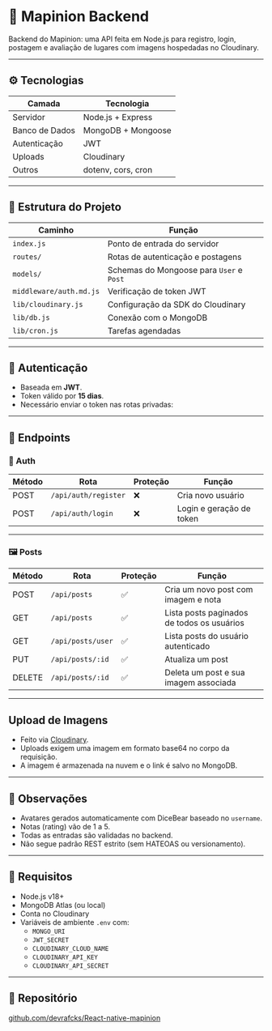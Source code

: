 # 🧠 Mapinion Backend

Backend do Mapinion: uma API feita em Node.js para registro, login, postagem e avaliação de lugares com imagens hospedadas no Cloudinary.

---

## ⚙️ Tecnologias

| Camada        | Tecnologia             |
|---------------|------------------------|
| Servidor      | Node.js + Express      |
| Banco de Dados| MongoDB + Mongoose     |
| Autenticação  | JWT                    |
| Uploads       | Cloudinary             |
| Outros        | dotenv, cors, cron     |

---

## 📁 Estrutura do Projeto

| Caminho               | Função                                         |
|------------------------|------------------------------------------------|
| `index.js`             | Ponto de entrada do servidor                  |
| `routes/`              | Rotas de autenticação e postagens             |
| `models/`              | Schemas do Mongoose para `User` e `Post`      |
| `middleware/auth.md.js`| Verificação de token JWT                      |
| `lib/cloudinary.js`    | Configuração da SDK do Cloudinary             |
| `lib/db.js`            | Conexão com o MongoDB                         |
| `lib/cron.js`          | Tarefas agendadas                             |

---

## 🔐 Autenticação

- Baseada em **JWT**.
- Token válido por **15 dias**.
- Necessário enviar o token nas rotas privadas:

---

## 🔗 Endpoints

### 🧾 Auth

| Método | Rota                 | Proteção | Função                    |
|--------|----------------------|----------|---------------------------|
| POST   | `/api/auth/register` | ❌        | Cria novo usuário         |
| POST   | `/api/auth/login`    | ❌        | Login e geração de token  |

---

### 🖼️ Posts

| Método | Rota                | Proteção | Função                                 |
|--------|---------------------|----------|----------------------------------------|
| POST   | `/api/posts`        | ✅        | Cria um novo post com imagem e nota    |
| GET    | `/api/posts`        | ✅        | Lista posts paginados de todos os usuários |
| GET    | `/api/posts/user`   | ✅        | Lista posts do usuário autenticado     |
| PUT    | `/api/posts/:id`    | ✅        | Atualiza um post                       |
| DELETE | `/api/posts/:id`    | ✅        | Deleta um post e sua imagem associada  |

---

##  Upload de Imagens

- Feito via [Cloudinary](https://cloudinary.com).
- Uploads exigem uma imagem em formato base64 no corpo da requisição.
- A imagem é armazenada na nuvem e o link é salvo no MongoDB.

---

## 📌 Observações

- Avatares gerados automaticamente com DiceBear baseado no `username`.
- Notas (rating) vão de 1 a 5.
- Todas as entradas são validadas no backend.
- Não segue padrão REST estrito (sem HATEOAS ou versionamento).

---

## 🧪 Requisitos

- Node.js v18+
- MongoDB Atlas (ou local)
- Conta no Cloudinary
- Variáveis de ambiente `.env` com:
  - `MONGO_URI`
  - `JWT_SECRET`
  - `CLOUDINARY_CLOUD_NAME`
  - `CLOUDINARY_API_KEY`
  - `CLOUDINARY_API_SECRET`

---

## 🔗 Repositório

[github.com/devrafcks/React-native-mapinion](https://github.com/devrafcks/React-native-mapinion)

